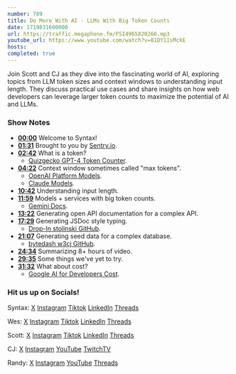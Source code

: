 ```yaml
---
number: 789
title: Do More With AI - LLMs With Big Token Counts
date: 1719831600000
url: https://traffic.megaphone.fm/FSI4965820266.mp3
youtube_url: https://www.youtube.com/watch?v=81DY1IsMckE
hosts: 
completed: true
---
```


Join Scott and CJ as they dive into the fascinating world of AI, exploring topics from LLM token sizes and context windows to understanding input length. They discuss practical use cases and share insights on how web developers can leverage larger token counts to maximize the potential of AI and LLMs.

### Show Notes

* **[00:00](#t=00:00)** Welcome to Syntax!
* **[01:31](#t=01:31)** Brought to you by [Sentry.io](https://sentry.io/syntax).
* **[02:42](#t=02:42)** What is a token?
    * [Quizgecko GPT-4 Token Counter](https://quizgecko.com/tools/token-counter).
* **[04:22](#t=04:22)** Context window sometimes called "max tokens".
    * [OpenAI Platform Models](https://platform.openai.com/docs/models).
    * [Claude Models](https://www.anthropic.com/api#pricing).
* **[10:42](#t=10:42)** Understanding input length.
* **[11:59](#t=11:59)** Models + services with big token counts.
    * [Gemini Docs](https://ai.google.dev/gemini-api/docs/workspace).
* **[13:22](#t=13:22)** Generating open API documentation for a complex API.
* **[17:29](#t=17:29)** Generating JSDoc style typing.
    * [Drop-In stolinski GitHub](https://github.com/stolinski/drop-in).
* **[21:07](#t=21:07)** Generating seed data for a complex database.
    * [bytedash w3cj GitHub](https://github.com/w3cj/bytedash/tree/main/src/db/seeds).
* **[24:34](#t=24:34)** Summarizing 8+ hours of video.
* **[29:35](#t=29:35)** Some things we've yet to try.
* **[31:32](#t=31:32)** What about cost?
    * [Google AI for Developers Cost](https://ai.google.dev/pricing).

### Hit us up on Socials!

Syntax: [X](https://twitter.com/syntaxfm) [Instagram](https://www.instagram.com/syntax_fm/) [Tiktok](https://www.tiktok.com/@syntaxfm) [LinkedIn](https://www.linkedin.com/company/96077407/admin/feed/posts/) [Threads](https://www.threads.net/@syntax_fm)

Wes: [X](https://twitter.com/wesbos) [Instagram](https://www.instagram.com/wesbos/) [Tiktok](https://www.tiktok.com/@wesbos) [LinkedIn](https://www.linkedin.com/in/wesbos/) [Threads](https://www.threads.net/@wesbos)

Scott: [X](https://twitter.com/stolinski) [Instagram](https://www.instagram.com/stolinski/) [Tiktok](https://www.tiktok.com/@stolinski) [LinkedIn](https://www.linkedin.com/in/stolinski/) [Threads](https://www.threads.net/@stolinski)

CJ: [X](https://twitter.com/CodingGarden) [Instagram](https://www.instagram.com/coding.garden/) [YouTube](https://www.youtube.com/@CodingGarden) [TwitchTV](https://www.twitch.tv/codinggarden)

Randy: [X](https://twitter.com/randyrektor) [Instagram](https://www.instagram.com/randyrektor/) [YouTube](https://www.youtube.com/@randyrektor) [Threads](https://www.threads.net/@randyrektor)
